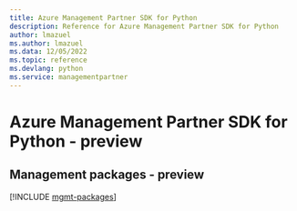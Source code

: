 ```yaml
---
title: Azure Management Partner SDK for Python
description: Reference for Azure Management Partner SDK for Python
author: lmazuel
ms.author: lmazuel
ms.data: 12/05/2022
ms.topic: reference
ms.devlang: python
ms.service: managementpartner
---
```

# Azure Management Partner SDK for Python - preview

## Management packages - preview
[!INCLUDE [mgmt-packages](management-partner-mgmt-index.md)]
